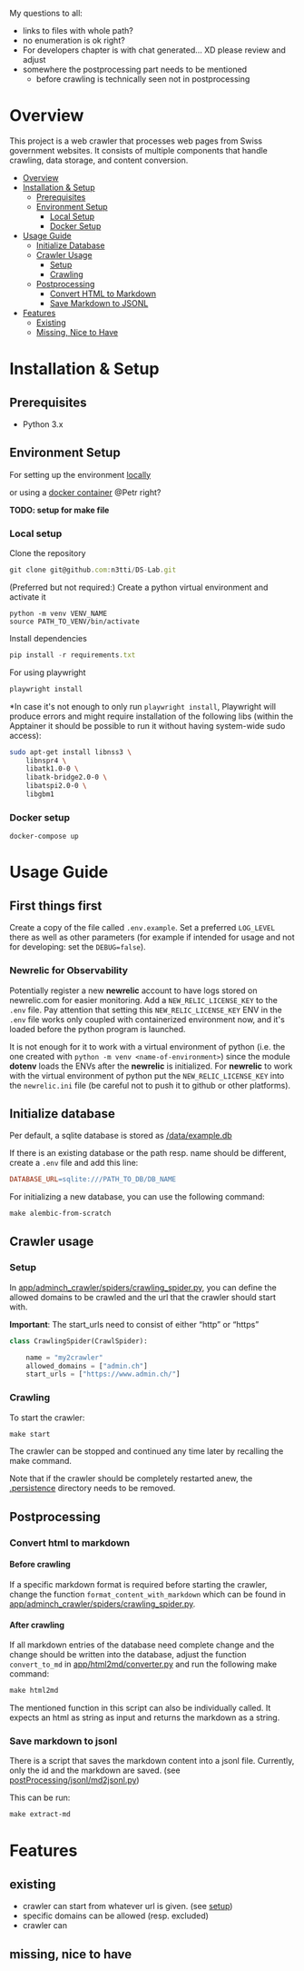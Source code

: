 My questions to all: 

- links to files with whole path?
- no enumeration is ok right?
- For developers chapter is with chat generated… XD please review and adjust
- somewhere the postprocessing part needs to be mentioned
    - before crawling is technically seen not in postprocessing

# Overview

This project is a web crawler that processes web pages from Swiss government websites. It consists of multiple components that handle crawling, data storage, and content conversion.

- [Overview](#overview)
- [Installation & Setup](#installation--setup)
  - [Prerequisites](#prerequisites)
  - [Environment Setup](#environment-setup)
    - [Local Setup](#local-setup)
    - [Docker Setup](#docker-setup)
- [Usage Guide](#usage-guide)
  - [Initialize Database](#initialize-database)
  - [Crawler Usage](#crawler-usage)
    - [Setup](#setup)
    - [Crawling](#crawling)
  - [Postprocessing](#postprocessing)
    - [Convert HTML to Markdown](#convert-html-to-markdown)
    - [Save Markdown to JSONL](#save-markdown-to-jsonl)
- [Features](#features)
  - [Existing](#existing)
  - [Missing, Nice to Have](#missing-nice-to-have)

# Installation & Setup

## Prerequisites

- Python 3.x

## Environment Setup

For setting up the environment [locally](#local-setup)

or using a [docker container](#docker-setup) @Petr right?

**TODO: setup for make file**

### Local setup
Clone the repository

```jsx
git clone git@github.com:n3tti/DS-Lab.git
```
(Preferred but not required:) Create a python virtual environment and activate it
```
python -m venv VENV_NAME
source PATH_TO_VENV/bin/activate
```

Install dependencies

```jsx
pip install -r requirements.txt
```
For using playwright

```bash
playwright install
```

\*In case it's not enough to only run `playwright install`, Playwright will produce errors and might require installation of the following libs (within the Apptainer it should be possible to run it without having system-wide sudo access):
```bash
sudo apt-get install libnss3 \
    libnspr4 \
    libatk1.0-0 \
    libatk-bridge2.0-0 \
    libatspi2.0-0 \
    libgbm1
```

### Docker setup

```docker
docker-compose up
```

# Usage Guide

## First things first

Create a copy of the file called `.env.example`. Set a preferred `LOG_LEVEL` there as well as other parameters (for example if intended for usage and not for developing: set the `DEBUG=false`).

### Newrelic for Observability

Potentially register a new **newrelic** account to have logs stored on newrelic.com for easier monitoring. Add a `NEW_RELIC_LICENSE_KEY` to the `.env` file. Pay attention that setting this `NEW_RELIC_LICENSE_KEY` ENV in the `.env` file works only coupled with containerized environment now, and it's loaded before the python program is launched.

It is not enough for it to work with a virtual environment of python (i.e. the one created with `python -m venv <name-of-environment>`) since the module **dotenv** loads the ENVs after the **newrelic** is initialized. For **newrelic** to work with the virtual environment of python put the `NEW_RELIC_LICENSE_KEY` into the `newrelic.ini` file (be careful not to push it to github or other platforms).


## Initialize database

Per default, a sqlite database is stored as [/data/example.db](./data/)

 If there is an existing database or the path resp. name should be different, create a `.env`  file and add this line:

```makefile
DATABASE_URL=sqlite:///PATH_TO_DB/DB_NAME
```

For initializing a new database, you can use the following command:

```makefile
make alembic-from-scratch
```

## Crawler usage

### Setup

In [app/adminch_crawler/spiders/crawling_spider.py](./app/adminch_crawler/spiders/crawling_spider.py), you can define the allowed domains to be crawled and the url that the crawler should start with.

**Important**: The start_urls need to consist of either “http” or “https” 

```python
class CrawlingSpider(CrawlSpider):

    name = "my2crawler"
    allowed_domains = ["admin.ch"]
    start_urls = ["https://www.admin.ch/"]
```

### Crawling

To start the crawler:

```makefile
make start
```

The crawler can be stopped and continued any time later by recalling the make command.

Note that if the crawler should be completely restarted anew, the [.persistence](./.persistence/) directory needs to be removed.

## Postprocessing

### Convert html to markdown

#### Before crawling

If a specific markdown format is required before starting the crawler, change the function
`format_content_with_markdown` which can be found in [app/adminch_crawler/spiders/crawling_spider.py](./app/adminch_crawler/spiders/crawling_spider.py).

#### After crawling

If all markdown entries of the database need complete change and the change should be written into the database, adjust the function `convert_to_md` in [app/html2md/converter.py](./app/html2md/converter.py) and run the following make command:

```makefile
make html2md
```

The mentioned function in this script can also be individually called. It expects an html as string as input and returns the markdown as a string.

### Save markdown to jsonl

There is a script that saves the markdown content into a jsonl file. Currently, only the id and the markdown are saved. (see [postProcessing/jsonl/md2jsonl.py](./postProcessing/jsonl/md2jsonl.py))

This can be run:

```makefile
make extract-md
```

# Features

## existing

- crawler can start from whatever url is given. (see [setup](#setup))
- specific domains can be allowed (resp. excluded)
- crawler can

## missing, nice to have
